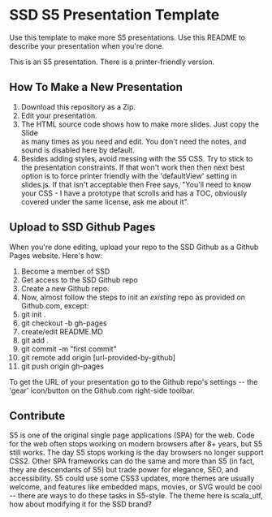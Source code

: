 # SSD S5 Presentation Template

Use this template to make more S5 presentations.  Use this README to describe your presentation when you're done.

This is an S5 presentation.  There is a printer-friendly version.

## How To Make a New Presentation
1. Download this repository as a Zip.
1. Edit your presentation.
1. The HTML source code shows how to make more slides.  Just copy the Slide <div> as many times as you need and edit.  You don't need the notes, and sound is disabled here by default.
1. Besides adding styles, avoid messing with the S5 CSS.  Try to stick to the presentation constraints.  If that won't work then then next best option is to force printer friendly with the 'defaultView' setting in slides.js.  If that isn't acceptable then Free says, "You'll need to know your CSS - I have a prototype that scrolls and has a TOC, obviously covered under the same license, ask me about it".

## Upload to SSD Github Pages
When you're done editing, upload your repo to the SSD Github as a Github Pages website.  Here's how:

1. Become a member of SSD
1. Get access to the SSD Github repo
1. Create a new Github repo.
1. Now, almost follow the steps to init an _existing_ repo as provided on Github.com, except:
1. git init .
1. git checkout -b gh-pages
1. create/edit README.MD
1. git add .
1. git commit -m "first commit"
1. git remote add origin [url-provided-by-github]
1. git push origin gh-pages

To get the URL of your presentation go to the Github repo's settings -- the 'gear' icon/button on the Github.com right-side toolbar.

## Contribute
S5 is one of the original single page applications (SPA) for the web.  Code for the web often stops working on modern browsers after 8+ years, but S5 still works.  The day S5 stops working is the day browsers no longer support CSS2.  Other SPA frameworks can do the same and more than S5 (in fact, they are descendants of S5) but trade power for elegance, SEO, and accessibility.  S5 could use some CSS3 updates, more themes are usually welcome, and features like embedded maps, movies, or SVG would be cool -- there are ways to do these tasks in S5-style.  The theme here is scala_utf, how about modifying it for the SSD brand?